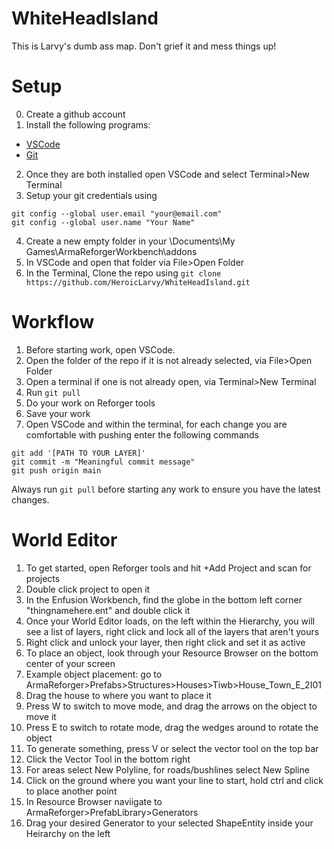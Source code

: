 # WhiteHeadIsland

This is Larvy's dumb ass map. Don't grief it and mess things up!

# Setup
0. Create a github account
1. Install the following programs:
  * [VSCode](https://code.visualstudio.com/docs/?dv=win64user)
  * [Git](https://git-scm.com/downloads/win)

2. Once they are both installed open VSCode and select Terminal>New Terminal
3. Setup your git credentials using
```
git config --global user.email "your@email.com"
git config --global user.name "Your Name"  
```
4. Create a new empty folder in your \Documents\My Games\ArmaReforgerWorkbench\addons
5. In VSCode and open that folder via File>Open Folder
6. In the Terminal, Clone the repo using ```git clone https://github.com/HeroicLarvy/WhiteHeadIsland.git```

# Workflow
1. Before starting work, open VSCode.
2. Open the folder of the repo if it is not already selected, via File>Open Folder
3. Open a terminal if one is not already open, via Terminal>New Terminal
4. Run ```git pull```
5. Do your work on Reforger tools
6. Save your work
7. Open VSCode and within the terminal, for each change you are comfortable with pushing enter the following commands
```
git add '[PATH TO YOUR LAYER]'
git commit -m "Meaningful commit message"
git push origin main
```

Always run ```git pull``` before starting any work to ensure you have the latest changes.

# World Editor
1. To get started, open Reforger tools and hit +Add Project and scan for projects
2. Double click project to open it
3. In the Enfusion Workbench, find the globe in the bottom left corner "thingnamehere.ent" and double click it
4. Once your World Editor loads, on the left within the Hierarchy, you will see a list of layers, right click and lock all of the layers that aren't yours
5. Right click and unlock your layer, then right click and set it as active
6. To place an object, look through your Resource Browser on the bottom center of your screen
7. Example object placement: go to ArmaReforger>Prefabs>Structures>Houses>Tiwb>House_Town_E_2I01
8. Drag the house to where you want to place it
9. Press W to switch to move mode, and drag the arrows on the object to move it
10. Press E to switch to rotate mode, drag the wedges around to rotate the object
11. To generate something, press V or select the vector tool on the top bar
12. Click the Vector Tool in the bottom right
13. For areas select New Polyline, for roads/bushlines select New Spline
14. Click on the ground where you want your line to start, hold ctrl and click to place another point
15. In Resource Browser naviigate to ArmaReforger>PrefabLibrary>Generators
16. Drag your desired Generator to your selected ShapeEntity inside your Heirarchy on the left